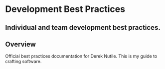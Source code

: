 # Development Best Practices

## Individual and team development best practices.

## Overview

Official best practices documentation for Derek Nutile.  This is my guide to crafting software.
